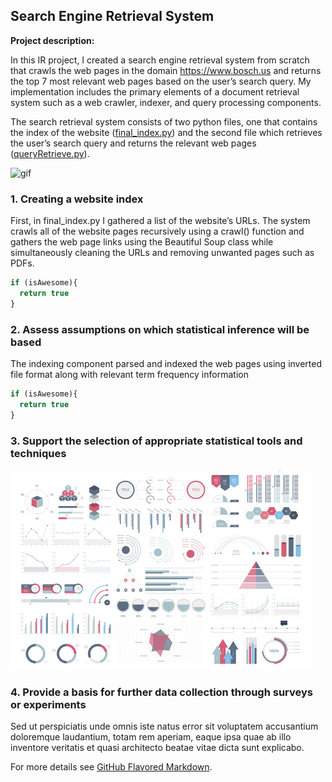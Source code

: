 ## Search Engine Retrieval System 

**Project description:** 

In this IR project, I created a search engine retrieval system from scratch that crawls the web pages in the domain https://www.bosch.us and returns the top 7 most relevant web pages based on the user’s search query. My implementation includes the primary elements of a document retrieval system such as a web crawler, indexer, and query processing components. 

The search retrieval system consists of two python files, one that contains the index of the website ([final_index.py](https://github.com/eclark15/intelligent_information_retrieval/blob/c6f9a69339e48d05afc0749053f34ca27af04d95/python_files/final_index.py)) and the second file which retrieves the user’s search query and returns the relevant web pages ([queryRetrieve.py](https://github.com/eclark15/intelligent_information_retrieval/blob/c6f9a69339e48d05afc0749053f34ca27af04d95/python_files/queryRetrieve.py)).  


![gif](https://user-images.githubusercontent.com/50348032/160918448-38bbac51-cba0-4f9c-b353-c022873711f3.gif)

### 1. Creating a website index 

First, in final_index.py I gathered a list of the website’s URLs. The system crawls all of the website pages recursively using a crawl() function and gathers the web page links using the Beautiful Soup class while simultaneously cleaning the URLs and removing unwanted pages such as PDFs. 

```javascript
if (isAwesome){
  return true
}
```

### 2. Assess assumptions on which statistical inference will be based

The indexing component parsed and indexed the web pages using inverted file format along with relevant term frequency information

```javascript
if (isAwesome){
  return true
}
```

### 3. Support the selection of appropriate statistical tools and techniques

<img src="images/dummy_thumbnail.jpg?raw=true"/>

### 4. Provide a basis for further data collection through surveys or experiments

Sed ut perspiciatis unde omnis iste natus error sit voluptatem accusantium doloremque laudantium, totam rem aperiam, eaque ipsa quae ab illo inventore veritatis et quasi architecto beatae vitae dicta sunt explicabo. 

For more details see [GitHub Flavored Markdown](https://guides.github.com/features/mastering-markdown/).
